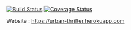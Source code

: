 [![Build Status](https://travis-ci.com/leelightman/urban-thrifter.svg?branch=main&service=github)](https://travis-ci.com/leelightman/urban-thrifter)
[![Coverage Status](https://coveralls.io/repos/github/leelightman/urban-thrifter/badge.svg?branch=main&service=github)](https://coveralls.io/github/leelightman/urban-thrifter?branch=main&service=github)

Website : https://urban-thrifter.herokuapp.com

